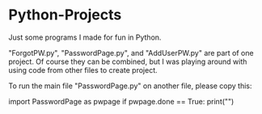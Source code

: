 # Python-Projects
Just some programs I made for fun in Python.


"ForgotPW.py", "PasswordPage.py", and "AddUserPW.py" are part of one project. Of course they can be combined, but I was playing around with using code from other files to create project.


To run the main file "PasswordPage.py" on another file, please copy this:

import PasswordPage as pwpage
if pwpage.done == True:
    print("")

